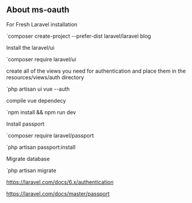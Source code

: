 ## About ms-oauth

For Fresh Laravel installation

`composer create-project --prefer-dist laravel/laravel blog

Install the laravel/ui

`composer require laravel/ui

create all of the views you need for authentication and place them in the resources/views/auth directory

`php artisan ui vue --auth

compile vue dependecy

`npm install && npm run dev

Install passport

`composer require laravel/passport

`php artisan passport:install

Migrate database

`php artisan migrate

https://laravel.com/docs/6.x/authentication

https://laravel.com/docs/master/passport
